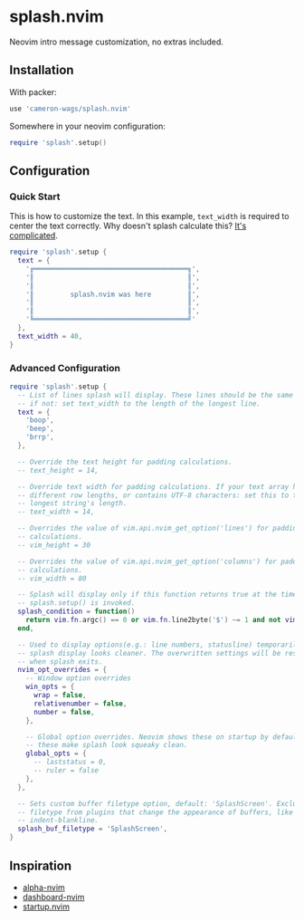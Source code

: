 # splash.nvim

Neovim intro message customization, no extras included.

## Installation

With packer:

```lua
use 'cameron-wags/splash.nvim'
```

Somewhere in your neovim configuration:

```lua
require 'splash'.setup()
```

## Configuration

### Quick Start

This is how to customize the text. In this example, `text_width` is required to
center the text correctly. Why doesn't splash calculate this? [It's
complicated](http://lua-users.org/wiki/LuaUnicode).

```lua
require 'splash'.setup {
  text = {
    '╔══════════════════════════════════════╗',
    '║                                      ║',
    '║                                      ║',
    '║         splash.nvim was here         ║',
    '║                                      ║',
    '║                                      ║',
    '╚══════════════════════════════════════╝'
  },
  text_width = 40,
}
```

### Advanced Configuration

```lua
require 'splash'.setup {
  -- List of lines splash will display. These lines should be the same length,
  -- if not: set text_width to the length of the longest line.
  text = {
    'boop',
    'beep',
    'brrp',
  },

  -- Override the text height for padding calculations.
  -- text_height = 14,

  -- Override text width for padding calculations. If your text array has
  -- different row lengths, or contains UTF-8 characters: set this to the
  -- longest string's length.
  -- text_width = 14,

  -- Overrides the value of vim.api.nvim_get_option('lines') for padding
  -- calculations.
  -- vim_height = 30

  -- Overrides the value of vim.api.nvim_get_option('columns') for padding
  -- calculations.
  -- vim_width = 80

  -- Splash will display only if this function returns true at the time
  -- splash.setup() is invoked.
  splash_condition = function()
    return vim.fn.argc() == 0 or vim.fn.line2byte('$') ~= 1 and not vim.opt.insertmode
  end,

  -- Used to display options(e.g.: line numbers, statusline) temporarily so the
  -- splash display looks cleaner. The overwritten settings will be restored
  -- when splash exits.
  nvim_opt_overrides = {
    -- Window option overrides
    win_opts = {
      wrap = false,
      relativenumber = false,
      number = false,
    },

    -- Global option overrides. Neovim shows these on startup by default, but
    -- these make splash look squeaky clean.
    global_opts = {
      -- laststatus = 0,
      -- ruler = false
    },
  },

  -- Sets custom buffer filetype option, default: 'SplashScreen'. Exclude this
  -- filetype from plugins that change the appearance of buffers, like
  -- indent-blankline.
  splash_buf_filetype = 'SplashScreen',
}
```

## Inspiration

- [alpha-nvim](https://github.com/goolord/alpha-nvim)
- [dashboard-nvim](https://github.com/glepnir/dashboard-nvim)
- [startup.nvim](https://github.com/startup-nvim/startup.nvim)

